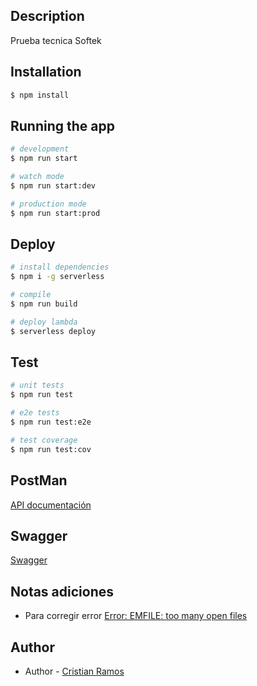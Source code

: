 ## Description

Prueba tecnica Softek

## Installation

```bash
$ npm install
```

## Running the app

```bash
# development
$ npm run start

# watch mode
$ npm run start:dev

# production mode
$ npm run start:prod
```

## Deploy

```bash
# install dependencies
$ npm i -g serverless

# compile
$ npm run build

# deploy lambda
$ serverless deploy
```

## Test

```bash
# unit tests
$ npm run test

# e2e tests
$ npm run test:e2e

# test coverage
$ npm run test:cov
```

## PostMan

[API documentación](https://www.postman.com/alexander15go/workspace/reto/collection/5024904-1509273b-2801-4715-9259-171b8bd137ab?action=share&creator=5024904)

## Swagger

[Swagger](https://a5sgrg6mii.execute-api.us-east-1.amazonaws.com/dev/api)

## Notas adiciones

* Para corregir error [Error: EMFILE: too many open files](https://github.com/serverless/serverless/issues/10944#issuecomment-1141054993)

## Author

* Author - [Cristian Ramos](https://github.com/alexaderramos/)